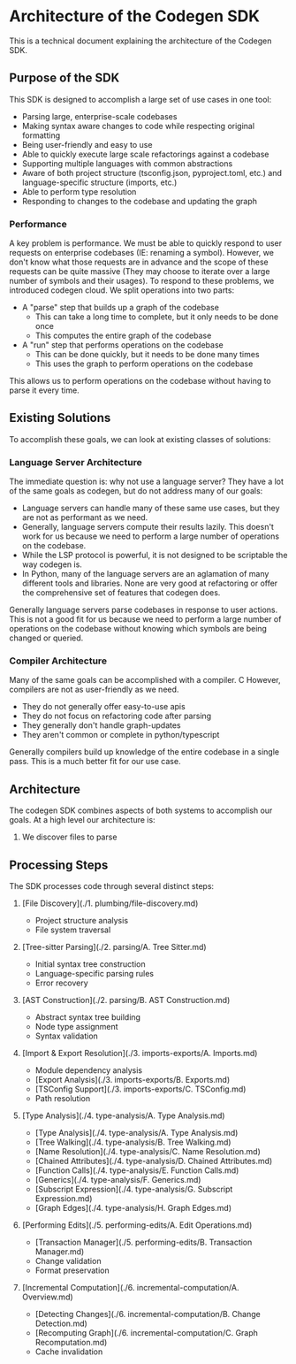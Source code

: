 # Architecture of the Codegen SDK

This is a technical document explaining the architecture of the Codegen SDK.

## Purpose of the SDK

This SDK is designed to accomplish a large set of use cases in one tool:

- Parsing large, enterprise-scale codebases
- Making syntax aware changes to code while respecting original formatting
- Being user-friendly and easy to use
- Able to quickly execute large scale refactorings against a codebase
- Supporting multiple languages with common abstractions
- Aware of both project structure (tsconfig.json, pyproject.toml, etc.) and language-specific structure (imports, etc.)
- Able to perform type resolution
- Responding to changes to the codebase and updating the graph

### Performance

A key problem is performance. We must be able to quickly respond to user requests on enterprise codebases (IE: renaming a symbol). However, we don't know what those requests are in advance and the scope of these requests can be quite massive (They may choose to iterate over a large number of symbols and their usages). To respond to these problems, we introduced codegen cloud. We split operations into two parts:

- A "parse" step that builds up a graph of the codebase
  - This can take a long time to complete, but it only needs to be done once
  - This computes the entire graph of the codebase
- A "run" step that performs operations on the codebase
  - This can be done quickly, but it needs to be done many times
  - This uses the graph to perform operations on the codebase

This allows us to perform operations on the codebase without having to parse it every time.

## Existing Solutions

To accomplish these goals, we can look at existing classes of solutions:

### Language Server Architecture

The immediate question is: why not use a language server? They have a lot of the same goals as codegen, but do not address many of our goals:

- Language servers can handle many of these same use cases, but they are not as performant as we need.
- Generally, language servers compute their results lazily. This doesn't work for us because we need to perform a large number of operations on the codebase.
- While the LSP protocol is powerful, it is not designed to be scriptable the way codegen is.
- In Python, many of the language servers are an aglamation of many different tools and libraries. None are very good at refactoring or offer the comprehensive set of features that codegen does.

Generally language servers parse codebases in response to user actions. This is not a good fit for us because we need to perform a large number of operations on the codebase without knowing which symbols are being changed or queried.

### Compiler Architecture

Many of the same goals can be accomplished with a compiler. C However, compilers are not as user-friendly as we need.

- They do not generally offer easy-to-use apis
- They do not focus on refactoring code after parsing
- They generally don't handle graph-updates
- They aren't common or complete in python/typescript

Generally compilers build up knowledge of the entire codebase in a single pass. This is a much better fit for our use case.

## Architecture

The codegen SDK combines aspects of both systems to accomplish our goals.
At a high level our architecture is:

1. We discover files to parse

## Processing Steps

The SDK processes code through several distinct steps:

1. [File Discovery](./1. plumbing/file-discovery.md)
   - Project structure analysis
   - File system traversal

2. [Tree-sitter Parsing](./2. parsing/A. Tree Sitter.md)
   - Initial syntax tree construction
   - Language-specific parsing rules
   - Error recovery

3. [AST Construction](./2. parsing/B. AST Construction.md)
   - Abstract syntax tree building
   - Node type assignment
   - Syntax validation

4. [Import & Export Resolution](./3. imports-exports/A. Imports.md)
   - Module dependency analysis
   - [Export Analysis](./3. imports-exports/B. Exports.md)
   - [TSConfig Support](./3. imports-exports/C. TSConfig.md)
   - Path resolution

5. [Type Analysis](./4. type-analysis/A. Type Analysis.md)
   - [Type Analysis](./4. type-analysis/A. Type Analysis.md)
   - [Tree Walking](./4. type-analysis/B. Tree Walking.md)
   - [Name Resolution](./4. type-analysis/C. Name Resolution.md)
   - [Chained Attributes](./4. type-analysis/D. Chained Attributes.md)
   - [Function Calls](./4. type-analysis/E. Function Calls.md)
   - [Generics](./4. type-analysis/F. Generics.md)
   - [Subscript Expression](./4. type-analysis/G. Subscript Expression.md)
   - [Graph Edges](./4. type-analysis/H. Graph Edges.md)

6. [Performing Edits](./5. performing-edits/A. Edit Operations.md)
   - [Transaction Manager](./5. performing-edits/B. Transaction Manager.md)
   - Change validation
   - Format preservation

7. [Incremental Computation](./6. incremental-computation/A. Overview.md)
   - [Detecting Changes](./6. incremental-computation/B. Change Detection.md)
   - [Recomputing Graph](./6. incremental-computation/C. Graph Recomputation.md)
   - Cache invalidation
